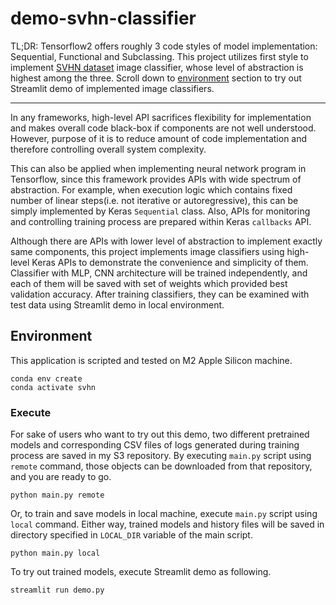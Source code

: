 # demo-svhn-classifier

TL;DR: Tensorflow2 offers roughly 3 code styles of model implementation: Sequential, Functional and Subclassing. This project utilizes first style to implement [SVHN dataset](http://ufldl.stanford.edu/housenumbers/) image classifier, whose level of abstraction is highest among the three. Scroll down to [environment](#environment) section to try out Streamlit demo of implemented image classifiers.

--- 

In any frameworks, high-level API sacrifices flexibility for implementation and makes overall code black-box if components are not well understood. However, purpose of it is to reduce amount of code implementation and therefore controlling overall system complexity. 

This can also be applied when implementing neural network program in Tensorflow, since this framework provides APIs with wide spectrum of abstraction. For example, when execution logic which contains fixed number of linear steps(i.e. not iterative or autoregressive), this can be simply implemented by Keras `Sequential` class. Also, APIs for monitoring and controlling training process are prepared within Keras `callbacks` API. 

Although there are APIs with lower level of abstraction to implement exactly same components, this project implements image classifiers using high-level Keras APIs to demonstrate the convenience and simplicity of them. Classifier with MLP, CNN architecture will be trained independently, and each of them will be saved with set of weights which provided best validation accuracy. After training classifiers, they can be examined with test data using Streamlit demo in local environment.

## Environment

This application is scripted and tested on M2 Apple Silicon machine.

```shell
conda env create
conda activate svhn
```

### Execute

For sake of users who want to try out this demo, two different pretrained models and corresponding CSV files of logs generated during training process are saved in my S3 repository. By executing `main.py` script using `remote` command, those objects can be downloaded from that repository, and you are ready to go.

```shell
python main.py remote
```

Or, to train and save models in local machine, execute `main.py` script using `local` command. Either way, trained models and history files will be saved in directory specified in `LOCAL_DIR` variable of the main script.

```shell
python main.py local
```

To try out trained models, execute Streamlit demo as following.

```shell
streamlit run demo.py
```